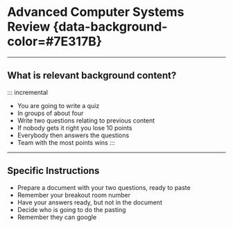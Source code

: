 # Advanced Computer Systems Review {data-background-color=#7E317B}

---

## What is relevant background content?

::: incremental

- You are going to write a quiz
- In groups of about four
- Write two questions relating to previous content
- If nobody gets it right you lose 10 points
- Everybody then answers the questions
- Team with the most points wins
:::
---
    
## Specific Instructions

- Prepare a document with your two questions, ready to paste
- Remember your breakout room number
- Have your answers ready, but not in the document
- Decide who is going to do the pasting
- Remember they can google

